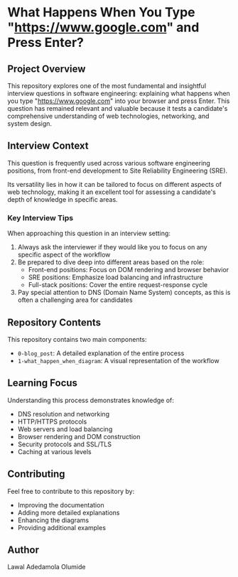 # What Happens When You Type "https://www.google.com" and Press Enter?

## Project Overview

This repository explores one of the most fundamental and insightful interview questions in software engineering:
explaining what happens when you type "https://www.google.com" into your browser and press Enter.
This question has remained relevant and valuable because it tests a candidate's comprehensive understanding of web technologies, networking, and system design.

## Interview Context

This question is frequently used across various software engineering positions,
from front-end development to Site Reliability Engineering (SRE).

Its versatility lies in how it can be tailored to focus on different aspects of web technology,
making it an excellent tool for assessing a candidate's depth of knowledge in specific areas.

### Key Interview Tips

When approaching this question in an interview setting:

1. Always ask the interviewer if they would like you to focus on any specific aspect of the workflow
2. Be prepared to dive deep into different areas based on the role:
   - Front-end positions: Focus on DOM rendering and browser behavior
   - SRE positions: Emphasize load balancing and infrastructure
   - Full-stack positions: Cover the entire request-response cycle
3. Pay special attention to DNS (Domain Name System) concepts, as this is often a challenging area for candidates

## Repository Contents

This repository contains two main components:

- `0-blog_post`: A detailed explanation of the entire process
- `1-what_happen_when_diagram`: A visual representation of the workflow

## Learning Focus

Understanding this process demonstrates knowledge of:

- DNS resolution and networking
- HTTP/HTTPS protocols
- Web servers and load balancing
- Browser rendering and DOM construction
- Security protocols and SSL/TLS
- Caching at various levels

## Contributing

Feel free to contribute to this repository by:

- Improving the documentation
- Adding more detailed explanations
- Enhancing the diagrams
- Providing additional examples

## Author

Lawal Adedamola Olumide

